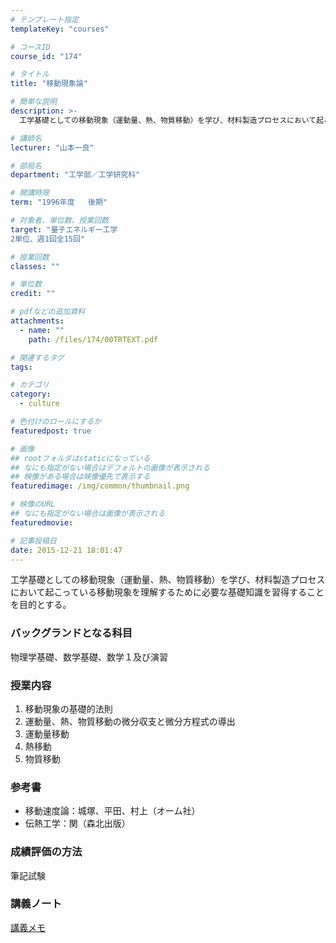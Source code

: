 ```yaml
---
# テンプレート指定
templateKey: "courses"

# コースID
course_id: "174"

# タイトル
title: "移動現象論"

# 簡単な説明
description: >-
  工学基礎としての移動現象（運動量、熱、物質移動）を学び、材料製造プロセスにおいて起こっている移動現象を理解するために必要な基礎知識を習得することを目的とする。...

# 講師名
lecturer: "山本一良"

# 部局名
department: "工学部／工学研究科"

# 開講時限
term: "1996年度	後期"

# 対象者、単位数、授業回数
target: "量子エネルギー工学
2単位、週1回全15回"

# 授業回数
classes: ""

# 単位数
credit: ""

# pdfなどの追加資料
attachments: 
  - name: "" 
    path: /files/174/00TRTEXT.pdf

# 関連するタグ
tags:

# カテゴリ
category:
  - culture

# 色付けのロールにするか
featuredpost: true

# 画像
## rootフォルダはstaticになっている
## なにも指定がない場合はデフォルトの画像が表示される
## 映像がある場合は映像優先で表示する
featuredimage: /img/common/thumbnail.png

# 映像のURL
## なにも指定がない場合は画像が表示される
featuredmovie: 

# 記事投稿日
date: 2015-12-21 18:01:47
---
```


工学基礎としての移動現象（運動量、熱、物質移動）を学び、材料製造プロセスにおいて起こっている移動現象を理解するために必要な基礎知識を習得することを目的とする。





### バックグランドとなる科目

物理学基礎、数学基礎、数学１及び演習

### 授業内容

1. 移動現象の基礎的法則
2. 運動量、熱、物質移動の微分収支と微分方程式の導出
3. 運動量移動
4. 熱移動
5. 物質移動

### 参考書

* 移動速度論：城塚、平田、村上（オーム社）
* 伝熱工学：関（森北出版）

### 成績評価の方法

筆記試験



### 講義ノート

[講義メモ](/files/174/00TRTEXT.pdf) 





